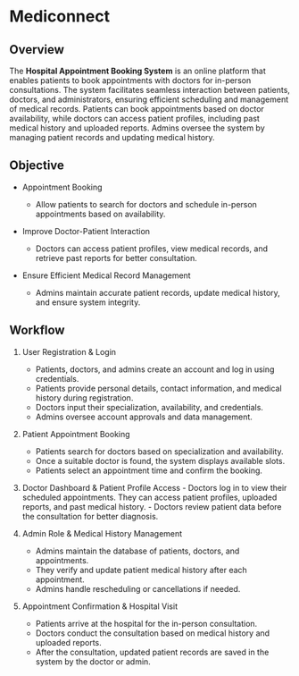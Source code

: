 # Mediconnect

## Overview

The **Hospital Appointment Booking System** is an online platform that enables patients to book appointments with doctors for in-person consultations. The system facilitates seamless interaction between patients, doctors, and administrators, ensuring efficient scheduling and management of medical records. Patients can book appointments based on doctor availability, while doctors can access patient profiles, including past medical history and uploaded reports. Admins oversee the system by managing patient records and updating medical history.

## Objective

- Appointment Booking

  - Allow patients to search for doctors and schedule in-person appointments based on availability.

- Improve Doctor-Patient Interaction

  - Doctors can access patient profiles, view medical records, and retrieve past reports for better consultation.

- Ensure Efficient Medical Record Management

  - Admins maintain accurate patient records, update medical history, and ensure system integrity.

## Workflow

1. User Registration & Login
   - Patients, doctors, and admins create an account and log in using credentials.
   - Patients provide personal details, contact information, and medical history during registration.
   - Doctors input their specialization, availability, and credentials.
   - Admins oversee account approvals and data management.
2. Patient Appointment Booking

   - Patients search for doctors based on specialization and availability.
   - Once a suitable doctor is found, the system displays available slots.
   - Patients select an appointment time and confirm the booking.

3. Doctor Dashboard & Patient Profile Access - Doctors log in to view their scheduled appointments.
   They can access patient profiles, uploaded reports, and past medical history. - Doctors review patient data before the consultation for better diagnosis.
4. Admin Role & Medical History Management
   - Admins maintain the database of patients, doctors, and appointments.
   - They verify and update patient medical history after each appointment.
   - Admins handle rescheduling or cancellations if needed.
5. Appointment Confirmation & Hospital Visit
   - Patients arrive at the hospital for the in-person consultation.
   - Doctors conduct the consultation based on medical history and uploaded reports.
   - After the consultation, updated patient records are saved in the system by the doctor or admin.
